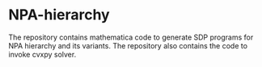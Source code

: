 # NPA-hierarchy
The repository contains mathematica code to generate SDP programs for NPA hierarchy and its variants. The repository also contains the code to invoke cvxpy solver.
